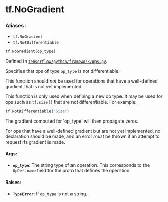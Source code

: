 <div itemscope itemtype="http://developers.google.com/ReferenceObject">
<meta itemprop="name" content="tf.NoGradient" />
<meta itemprop="path" content="Stable" />
</div>

# tf.NoGradient

### Aliases:

* `tf.NoGradient`
* `tf.NotDifferentiable`

``` python
tf.NoGradient(op_type)
```



Defined in [`tensorflow/python/framework/ops.py`](https://www.tensorflow.org/code/tensorflow/python/framework/ops.py).

Specifies that ops of type `op_type` is not differentiable.

This function should *not* be used for operations that have a
well-defined gradient that is not yet implemented.

This function is only used when defining a new op type. It may be
used for ops such as `tf.size()` that are not differentiable.  For
example:

```python
tf.NotDifferentiable("Size")
```

The gradient computed for 'op_type' will then propagate zeros.

For ops that have a well-defined gradient but are not yet implemented,
no declaration should be made, and an error *must* be thrown if
an attempt to request its gradient is made.

#### Args:

* <b>`op_type`</b>: The string type of an operation. This corresponds to the
    `OpDef.name` field for the proto that defines the operation.


#### Raises:

* <b>`TypeError`</b>: If `op_type` is not a string.